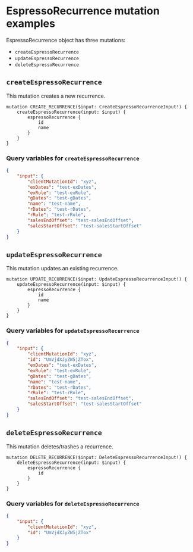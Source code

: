 # EspressoRecurrence mutation examples

EspressoRecurrence object has three mutations:

-   `createEspressoRecurrence`
-   `updateEspressoRecurrence`
-   `deleteEspressoRecurrence`

## `createEspressoRecurrence`

This mutation creates a new recurrence.

```gql
mutation CREATE_RECURRENCE($input: CreateEspressoRecurrenceInput!) {
	createEspressoRecurrence(input: $input) {
		espressoRecurrence {
			id
			name
		}
	}
}
```

### Query variables for `createEspressoRecurrence`

```json
{
	"input": {
		"clientMutationId": "xyz",
		"exDates": "test-exDates",
		"exRule": "test-exRule",
		"gDates": "test-gDates",
		"name": "test-name",
		"rDates": "test-rDates",
		"rRule": "test-rRule",
		"salesEndOffset": "test-salesEndOffset",
		"salesStartOffset": "test-salesStartOffset"
	}
}
```

## `updateEspressoRecurrence`

This mutation updates an existing recurrence.

```gql
mutation UPDATE_RECURRENCE($input: UpdateEspressoRecurrenceInput!) {
	updateEspressoRecurrence(input: $input) {
		espressoRecurrence {
			id
			name
		}
	}
}
```

### Query variables for `updateEspressoRecurrence`

```json
{
	"input": {
		"clientMutationId": "xyz",
		"id": "UmVjdXJyZW5jZTox",
		"exDates": "test-exDates",
		"exRule": "test-exRule",
		"gDates": "test-gDates",
		"name": "test-name",
		"rDates": "test-rDates",
		"rRule": "test-rRule",
		"salesEndOffset": "test-salesEndOffset",
		"salesStartOffset": "test-salesStartOffset"
	}
}
```

## `deleteEspressoRecurrence`

This mutation deletes/trashes a recurrence.

```gql
mutation DELETE_RECURRENCE($input: DeleteEspressoRecurrenceInput!) {
	deleteEspressoRecurrence(input: $input) {
		espressoRecurrence {
			id
		}
	}
}
```

### Query variables for `deleteEspressoRecurrence`

```json
{
	"input": {
		"clientMutationId": "xyz",
		"id": "UmVjdXJyZW5jZTox"
	}
}
```
